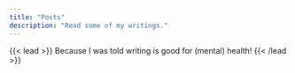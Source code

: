 ```yaml
---
title: "Posts"
description: "Read some of my writings."
---
```

{{< lead >}}
Because I was told writing is good for (mental) health!
{{< /lead >}}